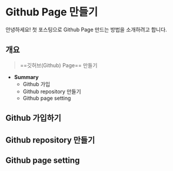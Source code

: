 
# Github Page 만들기

안녕하세요! 첫 포스팅으로 Github Page 만드는 방법을 소개하려고 합니다.

##  개요
> ==깃허브(Github) Page==  만들기
* **Summary**
	- Github 가입
	-  Github repository 만들기
	- Github page setting

## Github 가입하기




## Github repository 만들기



## Github page setting


<!--stackedit_data:
eyJwcm9wZXJ0aWVzIjoiZXh0ZW5zaW9uczpcbiAgcHJlc2V0Oi
AnJ1xudGl0bGU6IEdpdGh1YiDtjpjsnbTsp4Ag66eM65Ok6riw
XG50YWdzOiBHaXRodWJcbmRhdGU6ICcyMDIyLTEwLTIxJ1xuIi
wiaGlzdG9yeSI6Wy0xNjYzODIzOTE3LC0xOTA5ODgyMjQzLDQz
MzI0NTUzNCwyNjMyNDMzMjksMTQ3MDE4MDc4M119
-->
